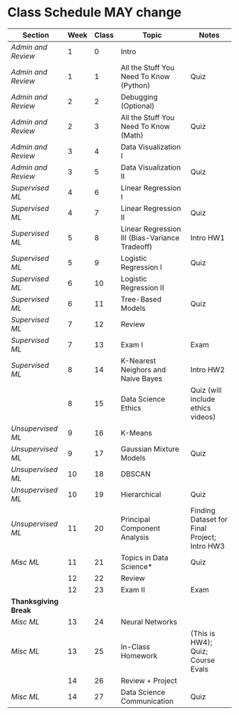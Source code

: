 # Class Schedule MAY change

| **Section**            | **Week** | **Class** | **Topic**                                      | **Notes**                                    |
|------------------------|----------|-----------|------------------------------------------------|----------------------------------------------|
| *Admin and Review*     | 1        | 0         | Intro                                          |                                              |
| *Admin and Review*     | 1        | 1         | All the Stuff You Need To Know (Python)        | Quiz                                         |
| *Admin and Review*     | 2        | 2         | Debugging (Optional)                           |                                              |
| *Admin and Review*     | 2        | 3         | All the Stuff You Need To Know (Math)          | Quiz                                         |
| *Admin and Review*     | 3        | 4         | Data Visualization I                           |                                              |
| *Admin and Review*     | 3        | 5         | Data Visualization II                          | Quiz                                         |
| *Supervised ML*        | 4        | 6         | Linear Regression I                            |                                              |
| *Supervised ML*        | 4        | 7         | Linear Regression II                           | Quiz                                         |
| *Supervised ML*        | 5        | 8         | Linear Regression III (Bias-Variance Tradeoff) | Intro HW1                                    |
| *Supervised ML*        | 5        | 9         | Logistic Regression I                          | Quiz                                         |
| *Supervised ML*        | 6        | 10        | Logistic Regression II                         |                                              |
| *Supervised ML*        | 6        | 11        | Tree-Based Models                              | Quiz                                         |
| *Supervised ML*        | 7        | 12        | Review                                         |                                              |
| *Supervised ML*        | 7        | 13        | Exam I                                         | Exam                                         |
| *Supervised ML*        | 8        | 14        | K-Nearest Neighors and Naive Bayes             | Intro HW2                                    |
|                        | 8        | 15        | Data Science Ethics                            | Quiz (will include ethics videos)            |
| *Unsupervised ML*      | 9        | 16        | K-Means                                        |                                              |
| *Unsupervised ML*      | 9        | 17        | Gaussian Mixture Models                        | Quiz                                         |
| *Unsupervised ML*      | 10       | 18        | DBSCAN                                         |                                              |
| *Unsupervised ML*      | 10       | 19        | Hierarchical                                   | Quiz                                         |
| *Unsupervised ML*      | 11       | 20        | Principal Component Analysis                   | Finding Dataset for Final Project; Intro HW3 |
| *Misc ML*              | 11       | 21        | Topics in Data Science*                        | Quiz                                         |
|                        | 12       | 22        | Review                                         |                                              |
|                        | 12       | 23        | Exam II                                        | Exam                                         |
| **Thanksgiving Break** |          |           |                                                |                                              |
| *Misc ML*              | 13       | 24        | Neural Networks                                |                                              |
| *Misc ML*              | 13       | 25        | In-Class Homework                              | (This is HW4); Quiz; Course Evals            |
|                        | 14       | 26        | Review + Project                               |                                              |
| *Misc ML*              | 14       | 27        | Data Science Communication                     | Quiz                                         |